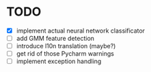 # TODO

- [x] implement actual neural network classificator
- [ ] add GMM feature detection
- [ ] introduce l10n translation (maybe?)
- [ ] get rid of those Pycharm warnings
- [ ] implement exception handling